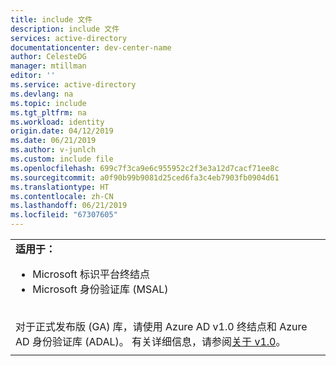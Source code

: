 ```yaml
---
title: include 文件
description: include 文件
services: active-directory
documentationcenter: dev-center-name
author: CelesteDG
manager: mtillman
editor: ''
ms.service: active-directory
ms.devlang: na
ms.topic: include
ms.tgt_pltfrm: na
ms.workload: identity
origin.date: 04/12/2019
ms.date: 06/21/2019
ms.author: v-junlch
ms.custom: include file
ms.openlocfilehash: 699c7f3ca9e6c955952c2f3e3a12d7cacf71ee8c
ms.sourcegitcommit: a0f90b99b9081d25ced6fa3c4eb7903fb0904d61
ms.translationtype: HT
ms.contentlocale: zh-CN
ms.lasthandoff: 06/21/2019
ms.locfileid: "67307605"
---
```

|   |
|---|
| **适用于：**<br><ul><li>Microsoft 标识平台终结点<li>Microsoft 身份验证库 (MSAL) </ul><br>对于正式发布版 (GA) 库，请使用 Azure AD v1.0 终结点和 Azure AD 身份验证库 (ADAL)。 有关详细信息，请参阅[关于 v1.0](/active-directory/develop/v1-overview)。 |
|   |

